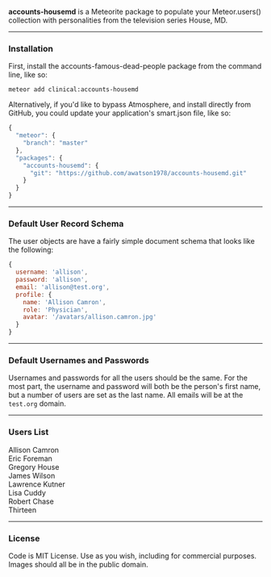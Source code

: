 **accounts-housemd** is a Meteorite package to populate your Meteor.users() collection with personalities from the television series House, MD.


------------------------
### Installation

First, install the accounts-famous-dead-people package from the command line, like so:

````
meteor add clinical:accounts-housemd
````

Alternatively, if you'd like to bypass Atmosphere, and install directly from GitHub, you could update your application's smart.json file, like so:

````js
{
  "meteor": {
    "branch": "master"
  },
  "packages": {
    "accounts-housemd": {
      "git": "https://github.com/awatson1978/accounts-housemd.git"
    }
  }
}

````


------------------------
### Default User Record Schema  

The user objects are have a fairly simple document schema that looks like the following:
````js
{
  username: 'allison',
  password: 'allison',
  email: 'allison@test.org',
  profile: {
    name: 'Allison Camron',
    role: 'Physician',
    avatar: '/avatars/allison.camron.jpg'
  }
}
````

------------------------
### Default Usernames and Passwords  

Usernames and passwords for all the users should be the same.  For the most part, the username and password will both be the person's first name, but a number of users are set as the last name.  All emails will be at the ``test.org`` domain.


------------------------
### Users List

Allison Camron  
Eric Foreman  
Gregory House  
James Wilson  
Lawrence Kutner  
Lisa Cuddy  
Robert Chase  
Thirteen

------------------------
### License

Code is MIT License. Use as you wish, including for commercial purposes.  
Images should all be in the public domain.

